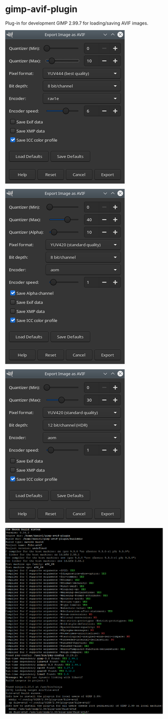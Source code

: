 # gimp-avif-plugin
Plug-in for development GIMP 2.99.7 for loading/saving AVIF images.

![Saving AVIF image without transparency](img/export_avif.png)

![Saving AVIF image with transparency](img/export_avif_alpha.png)

![Saving AVIF image with 12bit depth](img/export_avif_12bit.png)

![Build process using ./build_file-avif.sh](img/build_file-avif.png)
